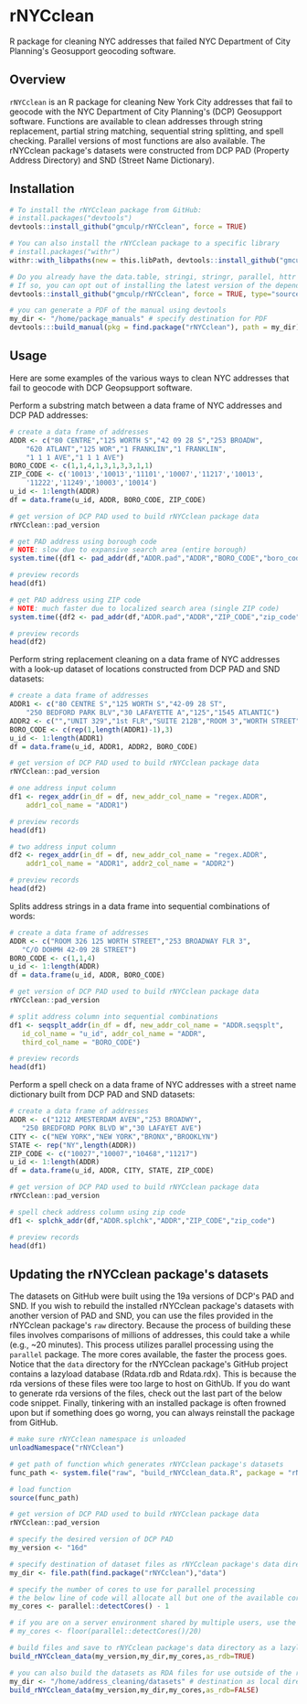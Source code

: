 # rNYCclean
R package for cleaning NYC addresses that failed NYC Department of City Planning's Geosupport geocoding software.

## Overview

`rNYCclean` is an R package for cleaning New York City addresses that fail to geocode with the NYC Department of City Planning's (DCP) Geosupport software. Functions are available to clean addresses through string replacement, partial string matching, sequential string splitting, and spell checking.  Parallel versions of most functions are also available.  The rNYCclean package's datasets were constructed from DCP PAD (Property Address Directory) and SND (Street Name Dictionary).

## Installation

``` r
# To install the rNYCclean package from GitHub:
# install.packages("devtools")
devtools::install_github("gmculp/rNYCclean", force = TRUE)

# You can also install the rNYCclean package to a specific library
# install.packages("withr")
withr::with_libpaths(new = this.libPath, devtools::install_github("gmculp/rNYCclean", force = TRUE))

# Do you already have the data.table, stringi, stringr, parallel, httr packages installed?
# If so, you can opt out of installing the latest version of the dependency packages  
devtools::install_github("gmculp/rNYCclean", force = TRUE, type="source", dependencies=FALSE)

# you can generate a PDF of the manual using devtools
my_dir <- "/home/package_manuals" # specify destination for PDF
devtools:::build_manual(pkg = find.package("rNYCclean"), path = my_dir)
```

## Usage

Here are some examples of the various ways to clean NYC addresses that fail to geocode with DCP Geopsupport software.

Perform a substring match between a data frame of NYC addresses and DCP PAD addresses: 
``` r
# create a data frame of addresses
ADDR <- c("80 CENTRE","125 WORTH S","42 09 28 S","253 BROADW",
    "620 ATLANT","125 WOR","1 FRANKLIN","1 FRANKLIN",
    "1 1 1 AVE","1 1 1 AVE")
BORO_CODE <- c(1,1,4,1,3,1,3,3,1,1)
ZIP_CODE <- c('10013','10013','11101','10007','11217','10013',
    '11222','11249','10003','10014')
u_id <- 1:length(ADDR)
df = data.frame(u_id, ADDR, BORO_CODE, ZIP_CODE)

# get version of DCP PAD used to build rNYCclean package data
rNYCclean::pad_version

# get PAD address using borough code
# NOTE: slow due to expansive search area (entire borough)
system.time({df1 <- pad_addr(df,"ADDR.pad","ADDR","BORO_CODE","boro_code")})

# preview records
head(df1)

# get PAD address using ZIP code
# NOTE: much faster due to localized search area (single ZIP code)
system.time({df2 <- pad_addr(df,"ADDR.pad","ADDR","ZIP_CODE","zip_code")})

# preview records
head(df2)
```
Perform string replacement cleaning on a data frame of NYC addresses with a look-up dataset of locations constructed from DCP PAD and SND datasets:
``` r
# create a data frame of addresses
ADDR1 <- c("80 CENTRE S","125 WORTH S","42-09 28 ST",
    "250 BEDFORD PARK BLV","30 LAFAYETTE A","125","1545 ATLANTIC")
ADDR2 <- c("","UNIT 329","1st FLR","SUITE 212B","ROOM 3","WORTH STREET","")
BORO_CODE <- c(rep(1,length(ADDR1)-1),3)
u_id <- 1:length(ADDR1)
df = data.frame(u_id, ADDR1, ADDR2, BORO_CODE)

# get version of DCP PAD used to build rNYCclean package data
rNYCclean::pad_version

# one address input column
df1 <- regex_addr(in_df = df, new_addr_col_name = "regex.ADDR", 
    addr1_col_name = "ADDR1")

# preview records
head(df1)

# two address input column
df2 <- regex_addr(in_df = df, new_addr_col_name = "regex.ADDR", 
    addr1_col_name = "ADDR1", addr2_col_name = "ADDR2")

# preview records
head(df2)
```
 Splits address strings in a data frame into sequential combinations of words:
 ``` r
# create a data frame of addresses
ADDR <- c("ROOM 326 125 WORTH STREET","253 BROADWAY FLR 3",
    "C/O DOHMH 42-09 28 STREET")
BORO_CODE <- c(1,1,4)
u_id <- 1:length(ADDR)
df = data.frame(u_id, ADDR, BORO_CODE)

# get version of DCP PAD used to build rNYCclean package data
rNYCclean::pad_version

# split address column into sequential combinations
df1 <- seqsplt_addr(in_df = df, new_addr_col_name = "ADDR.seqsplt",
    id_col_name = "u_id", addr_col_name = "ADDR", 
    third_col_name = "BORO_CODE")

# preview records
head(df1)
 ```
Perform a spell check on a data frame of NYC addresses with a street name dictionary built from DCP PAD and SND datasets:
 ``` r
# create a data frame of addresses
ADDR <- c("1212 AMESTERDAM AVEN","253 BROADWY",
    "250 BREDFORD PORK BLVD W","30 LAFAYET AVE")
CITY <- c("NEW YORK","NEW YORK","BRONX","BROOKLYN")
STATE <- rep("NY",length(ADDR))
ZIP_CODE <- c("10027","10007","10468","11217")
u_id <- 1:length(ADDR)
df = data.frame(u_id, ADDR, CITY, STATE, ZIP_CODE)

# get version of DCP PAD used to build rNYCclean package data
rNYCclean::pad_version

# spell check address column using zip code
df1 <- splchk_addr(df,"ADDR.splchk","ADDR","ZIP_CODE","zip_code")

# preview records
head(df1)
 ```
 
 ## Updating the rNYCclean package's datasets
 
 The datasets on GitHub were built using the 19a versions of DCP's PAD and SND.  If you wish to rebuild the installed rNYCclean package's datasets with another version of PAD and SND, you can use the files provided in the rNYCclean package's `raw` directory.  Because the process of building these files involves comparisons of millions of addresses, this could take a while (e.g., ~20 minutes).  This process utilizes parallel processing using the `parallel` package.  The more cores available, the faster the process goes.  Notice that the `data` directory for the rNYCclean package's GitHub project contains a lazyload database (Rdata.rdb and Rdata.rdx).  This is because the rda versions of these files were too large to host on GithUb.  If you do want to generate rda versions of the files, check out the last part of the below code snippet.  Finally, tinkering with an installed package is often frowned upon but if something does go worng, you can always reinstall the package from GitHub.
  ``` r  
# make sure rNYCclean namespace is unloaded 
unloadNamespace("rNYCclean")
  
# get path of function which generates rNYCclean package's datasets
func_path <- system.file("raw", "build_rNYCclean_data.R", package = "rNYCclean")
  
# load function  
source(func_path)

# get version of DCP PAD used to build rNYCclean package data
rNYCclean::pad_version

# specify the desired version of DCP PAD
my_version <- "16d"

# specify destination of dataset files as rNYCclean package's data directory
my_dir <- file.path(find.package("rNYCclean"),"data")

# specify the number of cores to use for parallel processing
# the below line of code will allocate all but one of the available cores
my_cores <- parallel::detectCores() - 1 

# if you are on a server environment shared by multiple users, use the below line of code 
# my_cores <- floor(parallel::detectCores()/20)

# build files and save to rNYCclean package's data directory as a lazyload database
build_rNYCclean_data(my_version,my_dir,my_cores,as_rdb=TRUE)

# you can also build the datasets as RDA files for use outside of the rNYCclean package
my_dir <- "/home/address_cleaning/datasets" # destination as local directory
build_rNYCclean_data(my_version,my_dir,my_cores,as_rdb=FALSE)
  ```

